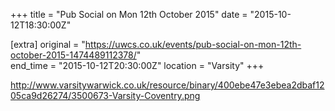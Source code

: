 +++
title = "Pub Social on Mon 12th October 2015"
date = "2015-10-12T18:30:00Z"

[extra]
original = "https://uwcs.co.uk/events/pub-social-on-mon-12th-october-2015-1474489112378/"    
end_time = "2015-10-12T20:30:00Z"
location = "Varsity"
+++

http://www.varsitywarwick.co.uk/resource/binary/400ebe47e3ebea2dbaf1205ca9d26274/3500673-Varsity-Coventry.png

